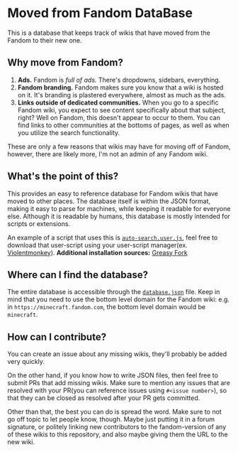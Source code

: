 # Moved from Fandom DataBase

This is a database that keeps track of wikis that have moved from the Fandom to their new one.

## Why move from Fandom?

1. **Ads.** Fandom is *full of ads.* There's dropdowns, sidebars, everything.
2. **Fandom branding.** Fandom makes sure you know that a wiki is hosted on it. It's branding is plastered everywhere, almost as much as the ads.
3. **Links outside of dedicated communities.** When you go to a specific Fandom wiki, you expect to see content specifically about that subject, right? Well on Fandom, this doesn't appear to occur to them. You can find links to other communities at the bottoms of pages, as well as when you utilize the search functionality.

These are only a few reasons that wikis may have for moving off of Fandom, however, there are likely more, I'm not an admin of any Fandom wiki.

## What's the point of this?

This provides an easy to reference database for Fandom wikis that have moved to other places. The database itself is within the JSON format, making it easy to parse for machines, while keeping it readable for everyone else. Although it is readable by humans, this database is mostly intended for scripts or extensions.

An example of a script that uses this is [`auto-search.user.js`](auto-search.user.js), feel free to download that user-script using your user-script manager(ex. [Violentmonkey](https://violentmonkey.github.io/)). **Additional installation sources:** [Greasy Fork](https://greasyfork.org/en/scripts/476527-fandom-redirect)

## Where can I find the database?

The entire database is accessible through the [`database.json`](database.json) file. Keep in mind that you need to use the bottom level domain for the Fandom wiki: e.g. in `https://minecraft.fandom.com`, the bottom level domain would be `minecraft`.

## How can I contribute?

You can create an issue about any missing wikis, they'll probably be added very quickly.

On the other hand, if you know how to write JSON files, then feel free to submit PRs that add missing wikis. Make sure to mention any issues that are resolved with your PR(you can reference issues using `#<issue number>`), so that they can be closed as resolved after your PR gets committed.

Other than that, the best you can do is spread the word. Make sure to not go off topic to let people know, though. Maybe just putting it in a forum signature, or politely linking new contributors to the fandom-version of any of these wikis to this repository, and also maybe giving them the URL to the new wiki.